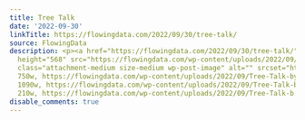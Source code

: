 ```yaml
---
title: Tree Talk
date: '2022-09-30'
linkTitle: https://flowingdata.com/2022/09/30/tree-talk/
source: FlowingData
description: <p><a href="https://flowingdata.com/2022/09/30/tree-talk/"><img width="750"
  height="568" src="https://flowingdata.com/wp-content/uploads/2022/09/Tree-Talk-by-Kelton-Sears-750x568.png"
  class="attachment-medium size-medium wp-post-image" alt="" srcset="https://flowingdata.com/wp-content/uploads/2022/09/Tree-Talk-by-Kelton-Sears-750x568.png
  750w, https://flowingdata.com/wp-content/uploads/2022/09/Tree-Talk-by-Kelton-Sears-1090x825.png
  1090w, https://flowingdata.com/wp-content/uploads/2022/09/Tree-Talk-by-Kelton-Sears-210x159.png
  210w, https://flowingdata.com/wp-content/uploads/2022/09/Tree-Talk-b ...
disable_comments: true
---
```

<p><a href="https://flowingdata.com/2022/09/30/tree-talk/"><img width="750" height="568" src="https://flowingdata.com/wp-content/uploads/2022/09/Tree-Talk-by-Kelton-Sears-750x568.png" class="attachment-medium size-medium wp-post-image" alt="" srcset="https://flowingdata.com/wp-content/uploads/2022/09/Tree-Talk-by-Kelton-Sears-750x568.png 750w, https://flowingdata.com/wp-content/uploads/2022/09/Tree-Talk-by-Kelton-Sears-1090x825.png 1090w, https://flowingdata.com/wp-content/uploads/2022/09/Tree-Talk-by-Kelton-Sears-210x159.png 210w, https://flowingdata.com/wp-content/uploads/2022/09/Tree-Talk-b ...